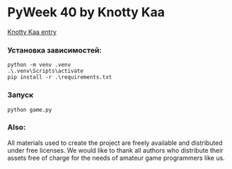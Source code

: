 # PyWeek 40 by Knotty Kaa

[Knotty Kaa entry](https://pyweek.org/e/KnottyKaa40/)


### Установка зависимостей:

```commandline
python -m venv .venv
.\.venv\Scripts\activate
pip install -r .\requirements.txt
```

### Запуск

```commandline
python game.py
```

### Also:

All materials used to create the project are freely available and distributed under free licenses.
We would like to thank all authors who distribute their assets free of charge for the needs of amateur game programmers like us.